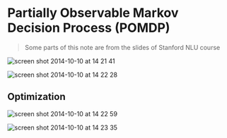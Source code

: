Partially Observable Markov Decision Process (POMDP)
===

> Some parts of this note are from the slides of Stanford NLU course

![screen shot 2014-10-10 at 14 21 41](https://cloud.githubusercontent.com/assets/1029280/4588226/4c10aad0-503d-11e4-84f5-a61c98de05b3.png)

![screen shot 2014-10-10 at 14 22 28](https://cloud.githubusercontent.com/assets/1029280/4588230/6aa4ae88-503d-11e4-9695-307907f5c1fb.png)

Optimization
---

![screen shot 2014-10-10 at 14 22 59](https://cloud.githubusercontent.com/assets/1029280/4588237/7f38ee5e-503d-11e4-812f-4529bf223919.png)

![screen shot 2014-10-10 at 14 23 35](https://cloud.githubusercontent.com/assets/1029280/4588244/a2774bb8-503d-11e4-9a6b-4868ba86e68d.png)
